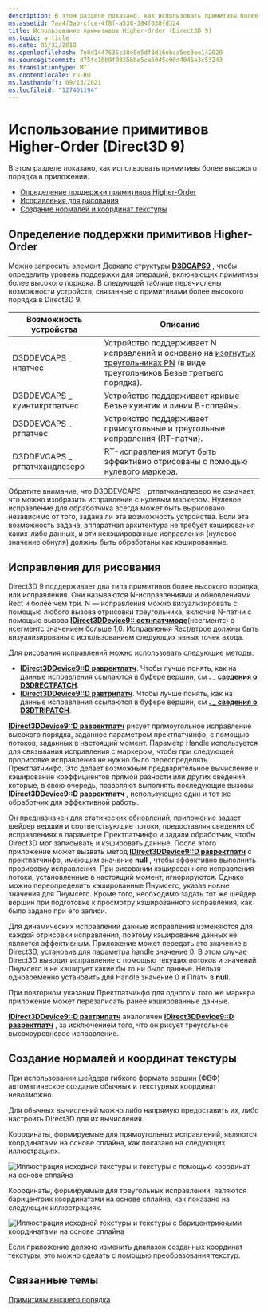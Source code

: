 ```yaml
---
description: В этом разделе показано, как использовать примитивы более высокого порядка в приложении.
ms.assetid: 7aa4f3ab-cfce-4f8f-a538-384f038fd324
title: Использование примитивов Higher-Order (Direct3D 9)
ms.topic: article
ms.date: 05/31/2018
ms.openlocfilehash: 7e8d1447635c38e5e5df3d16ebca5ee3ee142020
ms.sourcegitcommit: d75fc10b9f0825bbe5ce5045c90d4045e3c53243
ms.translationtype: MT
ms.contentlocale: ru-RU
ms.lasthandoff: 09/13/2021
ms.locfileid: "127461194"
---
```

# <a name="using-higher-order-primitives-direct3d-9"></a>Использование примитивов Higher-Order (Direct3D 9)

В этом разделе показано, как использовать примитивы более высокого порядка в приложении.

-   [Определение поддержки примитивов Higher-Order](#determining-higher-order-primitive-support)
-   [Исправления для рисования](#drawing-patches)
-   [Создание нормалей и координат текстуры](#generating-normals-and-texture-coordinates)

## <a name="determining-higher-order-primitive-support"></a>Определение поддержки примитивов Higher-Order

Можно запросить элемент Девкапс структуры [**D3DCAPS9**](/windows/desktop/api/D3D9Caps/ns-d3d9caps-d3dcaps9) , чтобы определить уровень поддержки для операций, включающих примитивы более высокого порядка. В следующей таблице перечислены возможности устройств, связанные с примитивами более высокого порядка в Direct3D 9.



| Возможность устройства             | Описание                                                                                                                                                  |
|-------------------------------|--------------------------------------------------------------------------------------------------------------------------------------------------------------|
| D3DDEVCAPS \_ нпатчес          | Устройство поддерживает N исправлений и основано на [изогнутых треугольниках PN](https://alex.vlachos.com/graphics/CurvedPNTriangles.pdf) (в виде треугольников Безье третьего порядка). |
| D3DDEVCAPS \_ куинтикртпатчес  | Устройство поддерживает кривые Безье куинтик и линии B-сплайны.                                                                                                         |
| D3DDEVCAPS \_ ртпатчес         | Устройство поддерживает прямоугольные и треугольные исправления (RT-патчи).                                                                                             |
| D3DDEVCAPS \_ ртпатчхандлезеро | RT-исправления могут быть эффективно отрисованы с помощью нулевого маркера.                                                                                                     |



 

Обратите внимание, что D3DDEVCAPS \_ ртпатчхандлезеро не означает, что можно изобразить исправление с нулевым маркером. Нулевое исправление для обработчика всегда может быть вырисовано независимо от того, задана ли эта возможность устройства. Если эта возможность задана, аппаратная архитектура не требует кэширования каких-либо данных, и эти некэшированные исправления (нулевое значение обнуля) должны быть обработаны как кэшированные.

## <a name="drawing-patches"></a>Исправления для рисования

Direct3D 9 поддерживает два типа примитивов более высокого порядка, или исправления. Они называются N-исправлениями и обновлениями Rect и более чем три. N — исправления можно визуализировать с помощью любого вызова отрисовки треугольника, включив N-патчи с помощью вызова [**IDirect3DDevice9:: сетнпатчмоде**](/windows/win32/api/d3d9helper/nf-d3d9helper-idirect3ddevice9-setnpatchmode)(нсегментс) с нсегментс значением больше 1,0. Исправления Rect/втрое должны быть визуализированы с использованием следующих явных точек входа.

Для рисования исправлений можно использовать следующие методы.

-   [**IDirect3DDevice9::D равректпатч**](/windows/win32/api/d3d9helper/nf-d3d9helper-idirect3ddevice9-drawrectpatch). Чтобы лучше понять, как на данные исправления ссылаются в буфере вершин, см [**. \_ сведения о D3DRECTPATCH**](d3drectpatch-info.md).
-   [**IDirect3DDevice9::D равтрипатч**](/windows/desktop/api). Чтобы лучше понять, как на данные исправления ссылаются в буфере вершин, см [**. \_ сведения о D3DTRIPATCH**](d3dtripatch-info.md).

[**IDirect3DDevice9::D равректпатч**](/windows/win32/api/d3d9helper/nf-d3d9helper-idirect3ddevice9-drawrectpatch) рисует прямоугольное исправление высокого порядка, заданное параметром пректпатчинфо, с помощью потоков, заданных в настоящий момент. Параметр Handle используется для связывания исправления с маркером, чтобы при следующей прорисовке исправления не нужно было переопределять Пректпатчинфо. Это делает возможным предварительное вычисление и кэширование коэффициентов прямой разности или других сведений, которые, в свою очередь, позволяют выполнять последующие вызовы **IDirect3DDevice9::D равректпатч** , использующие один и тот же обработчик для эффективной работы.

Он предназначен для статических обновлений, приложение задаст шейдер вершин и соответствующие потоки, предоставляя сведения об исправлениях в параметре Пректпатчинфо и задали обработчик, чтобы Direct3D мог записывать и кэшировать данные. После этого приложение может вызвать метод [**IDirect3DDevice9::D равректпатч**](/windows/win32/api/d3d9helper/nf-d3d9helper-idirect3ddevice9-drawrectpatch) с пректпатчинфо, имеющим значение **null** , чтобы эффективно выполнить прорисовку исправления. При рисовании кэшированного исправления потоки, установленные в настоящий момент, игнорируются. Однако можно переопределить кэшированные Пнумсегс, указав новые значения для Пнумсегс. Кроме того, необходимо задать тот же шейдер вершин при подготовке к просмотру кэшированного исправления, как было задано при его записи.

Для динамических исправлений данные исправления изменяются для каждой отрисовки исправления, поэтому кэширование данных не является эффективным. Приложение может передать это значение в Direct3D, установив для параметра handle значение 0. В этом случае Direct3D выводит исправление с помощью текущих потоков и значений Пнумсегс и не кэширует какие бы то ни было данные. Нельзя одновременно установить для Handle значение 0 и Ппатч в **null**.

При повторном указании Пректпатчинфо для одного и того же маркера приложение может перезаписать ранее кэшированные данные.

[**IDirect3DDevice9::D равтрипатч**](/windows/desktop/api) аналогичен [**IDirect3DDevice9::D равректпатч**](/windows/win32/api/d3d9helper/nf-d3d9helper-idirect3ddevice9-drawrectpatch) , за исключением того, что он рисует треугольное высокоуровневое исправление.

## <a name="generating-normals-and-texture-coordinates"></a>Создание нормалей и координат текстуры

При использовании шейдера гибкого формата вершин (ФВФ) автоматическое создание обычных и текстурных координат невозможно.

Для обычных вычислений можно либо напрямую предоставить их, либо настроить Direct3D для их вычисления.

Координаты, формируемые для прямоугольных исправлений, являются координатами на основе сплайна, как показано на следующих иллюстрациях.

![Иллюстрация исходной текстуры и текстуры с помощью координат на основе сплайна](images/texturespline.png)

Координаты, формируемые для треугольных исправлений, являются барицентрик координатами на основе сплайна, как показано на следующих иллюстрациях.

![Иллюстрация исходной текстуры и текстуры с барицентрикными координатами на основе сплайна](images/texturebarycentricspline.png)

Если приложение должно изменить диапазон созданных координат текстуры, это можно сделать с помощью преобразования текстур.

## <a name="related-topics"></a>Связанные темы

<dl> <dt>

[Примитивы высшего порядка](higher-order-primitives.md)
</dt> </dl>

 

 
